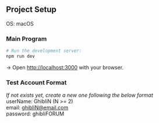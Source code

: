 ## Project Setup
OS: macOS

### Main Program
```bash
# Run the development server:
npm run dev
```

→ Open [http://localhost:3000](http://localhost:3000) with your browser.

### Test Account Format
*If not exists yet, create a new one following the below format*  
userName: GhibliN (N >= 2)  
email:    ghibliN@email.com  
password: ghibliFORUM
